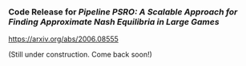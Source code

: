 ### Code Release for _**Pipeline PSRO: A Scalable Approach for Finding Approximate Nash Equilibria in Large Games**_

https://arxiv.org/abs/2006.08555

(Still under construction. Come back soon!)